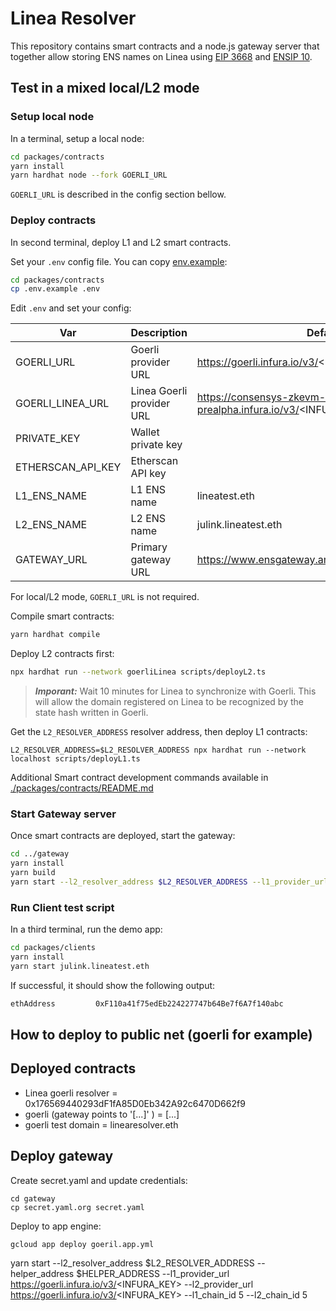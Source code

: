 # Linea Resolver

This repository contains smart contracts and a node.js gateway server that together allow storing ENS names on Linea using [EIP 3668](https://eips.ethereum.org/EIPS/eip-3668) and [ENSIP 10](https://docs.ens.domains/ens-improvement-proposals/ensip-10-wildcard-resolution).

## Test in a mixed local/L2 mode

### Setup local node

In a terminal, setup a local node:

```bash
cd packages/contracts
yarn install
yarn hardhat node --fork GOERLI_URL
```

`GOERLI_URL` is described in the config section bellow.

### Deploy contracts

In second terminal, deploy L1 and L2 smart contracts.

Set your `.env` config file. You can copy [env.example](./packages/contracts/.env.example):

```bash
cd packages/contracts
cp .env.example .env
```

Edit `.env` and set your config:

| Var               | Description               | Default values                                                    |
| ----------------- | ------------------------- | ----------------------------------------------------------------- |
| GOERLI_URL        | Goerli provider URL       | https://goerli.infura.io/v3/<INFURA_KEY>                          |
| GOERLI_LINEA_URL  | Linea Goerli provider URL | https://consensys-zkevm-goerli-prealpha.infura.io/v3/<INFURA_KEY> |
| PRIVATE_KEY       | Wallet private key        |                                                                   |
| ETHERSCAN_API_KEY | Etherscan API key         |                                                                   |
| L1_ENS_NAME       | L1 ENS name               | lineatest.eth                                                     |
| L2_ENS_NAME       | L2 ENS name               | julink.lineatest.eth                                              |
| GATEWAY_URL       | Primary gateway URL       | https://www.ensgateway.amineharty.me/{sender}/{data}.json         |

For local/L2 mode, `GOERLI_URL` is not required.

Compile smart contracts:

```bash
yarn hardhat compile
```

Deploy L2 contracts first:

```bash
npx hardhat run --network goerliLinea scripts/deployL2.ts
```

> **_Imporant:_** Wait 10 minutes for Linea to synchronize with Goerli. This will allow the domain registered on Linea to be recognized by the state hash written in Goerli.

Get the `L2_RESOLVER_ADDRESS` resolver address, then deploy L1 contracts:

```
L2_RESOLVER_ADDRESS=$L2_RESOLVER_ADDRESS npx hardhat run --network localhost scripts/deployL1.ts
```

Additional Smart contract development commands available in [./packages/contracts/README.md](./packages/contracts/README.md)

### Start Gateway server

Once smart contracts are deployed, start the gateway:

```bash
cd ../gateway
yarn install
yarn build
yarn start --l2_resolver_address $L2_RESOLVER_ADDRESS --l1_provider_url http://127.0.0.1:8545/ --l2_provider_url $GOERLI_LINEA_URL
```

### Run Client test script

In a third terminal, run the demo app:

```bash
cd packages/clients
yarn install
yarn start julink.lineatest.eth
```

If successful, it should show the following output:

```bash
ethAddress         0xF110a41f75edEb224227747b64Be7f6A7f140abc
```

## How to deploy to public net (goerli for example)

## Deployed contracts

- Linea goerli resolver = 0x176569440293dF1fA85D0Eb342A92c6470D662f9
- goerli (gateway points to '[...]' ) = [...]
- goerli test domain = linearesolver.eth

## Deploy gateway

Create secret.yaml and update credentials:

```
cd gateway
cp secret.yaml.org secret.yaml
```

Deploy to app engine:

```
gcloud app deploy goeril.app.yml
```

yarn start --l2_resolver_address $L2_RESOLVER_ADDRESS --helper_address $HELPER_ADDRESS --l1_provider_url https://goerli.infura.io/v3/<INFURA_KEY> --l2_provider_url https://goerli.infura.io/v3/<INFURA_KEY> --l1_chain_id 5 --l2_chain_id 5
